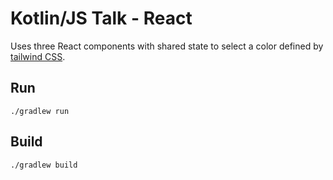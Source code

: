 # Kotlin/JS Talk - React

Uses three React components with shared state to select a color defined by [tailwind CSS](https://tailwindcss.com/).  

## Run

```shell
./gradlew run
```

## Build

```shell
./gradlew build
```
